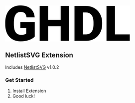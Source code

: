 ![Icon](https://raw.githubusercontent.com/ghdl/ghdl/master/doc/_static/logo.png)

## NetlistSVG Extension
Includes [NetlistSVG](https://github.com/nturley/netlistsvg) v1.0.2

### Get Started

1. Install Extension
2. Good luck!
